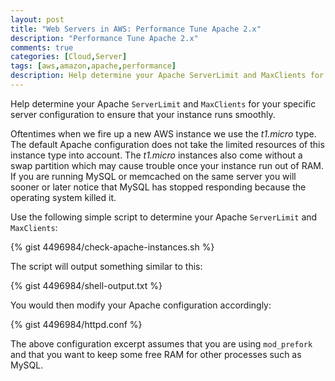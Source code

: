 ```yaml
---
layout: post
title: "Web Servers in AWS: Performance Tune Apache 2.x"
description: "Performance Tune Apache 2.x"
comments: true
categories: [Cloud,Server]
tags: [aws,amazon,apache,performance]
description: Help determine your Apache ServerLimit and MaxClients for your specific AWS EC2 server configuration to ensure that your instance runs smoothly.
---
```


Help determine your Apache `ServerLimit` and `MaxClients` for your specific server configuration to ensure that your instance runs smoothly.

<!--more-->

Oftentimes when we fire up a new AWS instance we use the *t1.micro* type. The default Apache configuration does not take the limited resources of this instance type into account. The *t1.micro* instances also come without a swap partition which may cause trouble once your instance run out of RAM. If you are running MySQL or memcached on the same server you will sooner or later notice that MySQL has stopped responding because the operating system killed it.

Use the following simple script to determine your Apache `ServerLimit` and `MaxClients`:

{% gist 4496984/check-apache-instances.sh %}

The script will output something similar to this:

{% gist 4496984/shell-output.txt %}

You would then modify your Apache configuration accordingly:

{% gist 4496984/httpd.conf %}

The above configuration excerpt assumes that you are using `mod_prefork` and that you want to keep some free RAM for other processes such as MySQL.
